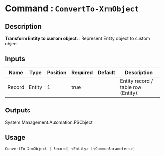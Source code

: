 # Command : `ConvertTo-XrmObject` 

## Description

**Transform Entity to custom object.** : Represent Entity object to custom object.

## Inputs

Name|Type|Position|Required|Default|Description
----|----|--------|--------|-------|-----------
Record|Entity|1|true||Entity record / table row (Entity).

## Outputs
System.Management.Automation.PSObject

## Usage

```Powershell 
ConvertTo-XrmObject [-Record] <Entity> [<CommonParameters>]
``` 


